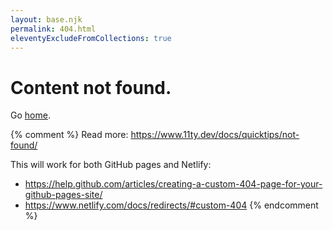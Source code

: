 ```yaml
---
layout: base.njk
permalink: 404.html
eleventyExcludeFromCollections: true
---
```

# Content not found.

Go <a href="{{ '/' | url }}">home</a>.

{% comment %}
Read more: https://www.11ty.dev/docs/quicktips/not-found/

This will work for both GitHub pages and Netlify:

* https://help.github.com/articles/creating-a-custom-404-page-for-your-github-pages-site/
* https://www.netlify.com/docs/redirects/#custom-404
{% endcomment %}

